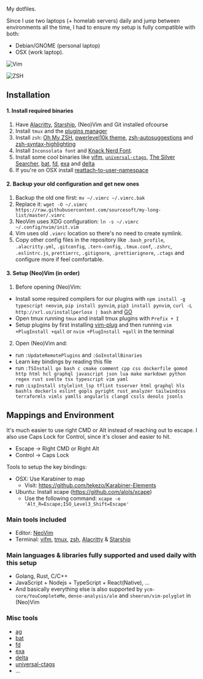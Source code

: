 My dotfiles.

Since I use two laptops (+ homelab servers) daily and jump between environments all the time, I had to ensure my setup is fully compatible with both:
- Debian/GNOME (personal laptop)
- OSX (work laptop).

![Vim](https://user-images.githubusercontent.com/608906/124360869-25f43380-dbfa-11eb-8e49-d11f1aa7bf68.png "vim")

![ZSH](https://user-images.githubusercontent.com/608906/124360522-6357c180-dbf8-11eb-9ce2-c9e9a54bcf5c.png "zsh")

## Installation

#### 1. Install required binaries
1. Have [Alacritty](https://github.com/alacritty/alacritty), [Starship](https://starship.rs/), (Neo)Vim and Git installed ofcourse
2. Install `tmux` and the [plugins manager](https://github.com/tmux-plugins/tpm)
3. Install `zsh`: [Oh My ZSH](https://github.com/robbyrussell/oh-my-zsh), [pwerlevel10k theme](https://github.com/romkatv/powerlevel10k#oh-my-zsh), [zsh-autosuggestions](https://github.com/zsh-users/zsh-autosuggestions/blob/master/INSTALL.md) and [zsh-syntax-highlighting](https://github.com/zsh-users/zsh-syntax-highlighting/blob/master/INSTALL.md)
4. Install `Inconsolata font`  and [Knack Nerd Font](https://github.com/enricobacis/.dotfiles/blob/master/osx-fonts/Library/Fonts/Knack%20Regular%20Nerd%20Font%20Complete.ttf).
5. Install some cool binaries like [vifm](https://vifm.info/), [`universal-ctags`](https://github.com/universal-ctags/ctags), [The Silver Searcher](https://github.com/ggreer/the_silver_searcher), [bat](https://github.com/sharkdp/bat), [fd](https://github.com/sharkdp/fd), [exa](https://github.com/ogham/exa) and [delta](https://github.com/dandavison/delta)
6. If you're on OSX install [reattach-to-user-namespace](https://github.com/ChrisJohnsen/tmux-MacOSX-pasteboard)

#### 2. Backup your old configuration and get new ones
1. Backup the old one first: `mv ~/.vimrc ~/.vimrc.bak`
2. Replace it: `wget -O ~/.vimrc https://raw.githubusercontent.com/sourcesoft/my-long-list/master/.vimrc`
3. NeoVim uses XDG configuration: `ln -s ~/.vimrc ~/.config/nvim/init.vim`
4. Vim uses old `.vimrc` location so there's no need to create symlink.
5. Copy other config files in the repository like `.bash_profile`, `.alacritty.yml`, `.gitconfig`, `.tern-config`, `.tmux.conf`, `.zshrc`, `.eslintrc.js`, `prettierrc`, `.gitignore`, `.prettierignore`, `.ctags` and configure more if feel comfortable.

#### 3. Setup (Neo)Vim (in order)
1. Before opening (Neo)Vim:
- Install some required compilers for our plugins with `npm install -g typescript neovim`, `pip install pynvim`, `pip3 install pynvim`, `curl -L http://xrl.us/installperlosx | bash` and [GO](https://golang.org/doc/install)
- Open tmux running `tmux` and install tmux plugins with `Prefix + I`
- Setup plugins by first installing [vim-plug](https://github.com/junegunn/vim-plug) and then running `vim +PlugInstall +qall` or `nvim +PlugInstall +qall` in the terminal
2. Open (Neo)Vim and:
- run `:UpdateRemotePlugins` and `:GoInstallBinaries`
- Learn key bindings by reading this file
- run `:TSInstall go bash c cmake comment cpp css dockerfile gomod http html hcl graphql javascript json lua make markdown python regex rust svelte tsx typescript vim yaml`
- run `:LspInstall stylelint_lsp tflint tsserver html graphql hls bashls dockerls eslint gopls pyright rust_analyzer tailwindcss terraformls vimls yamlls angularls clangd cssls denols jsonls`

## Mappings and Environment

It's much easier to use right CMD or Alt instead of reaching out to escape.
I also use Caps Lock for Control, since it's closer and easier to hit.
- Escape -> Right CMD or Right Alt
- Control -> Caps Lock

Tools to setup the key bindings:
- OSX: Use Karabiner to map
  - Visit: https://github.com/tekezo/Karabiner-Elements
- Ubuntu: Install xcape (https://github.com/alols/xcape)
  - Use the following command: `xcape -e 'Alt_R=Escape;ISO_Level3_Shift=Escape'`

### Main tools included
- Editor: [NeoVim](https://neovim.io)
- Terminal: [vifm](https://vifm.info/), [tmux](https://tmux.github.io/), [zsh](https://github.com/robbyrussell/oh-my-zsh), [Alacritty](https://github.com/alacritty/alacritty) & [Starship](https://starship.rs/)

### Main languages & libraries fully supported and used daily with this setup
- Golang, Rust, C/C++
- JavaScript + Nodejs + TypeScript + React(Native), ...
- And basically everything else is also supported by `ycm-core/YouCompleteMe`, `dense-analysis/ale` and `sheerun/vim-polyglot` in (Neo)Vim

### Misc tools
- [ag](https://github.com/ggreer/the_silver_searcher)
- [bat](https://github.com/sharkdp/bat)
- [fd](https://github.com/sharkdp/fd)
- [exa](https://github.com/ogham/exa)
- [delta](https://github.com/dandavison/delta)
- [universal-ctags](https://github.com/universal-ctags/ctags)
- ...
